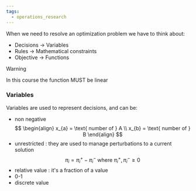 ```yaml
---
tags:
  - operations_research
---
```

When we need to resolve an optimization problem we have to think about:
- Decisions $\to$ Variables
- Rules $\to$ Mathematical constraints
- Objective $\to$ Functions

>[!warning]
>In this course the function MUST be linear

### Variables

Variables are used to represent decisions, and can be:
- non negative
$$
\begin{align}
x_{a} = \text{ number of } A  \\
x_{b} = \text{ number of } B 
\end{align}
$$
- unrestricted : they are used to manage perturbations to a current solution
$$
\pi_{i} = \pi_{i}^{+} - \pi_{i}^{-} \text{ where } \pi_{i}^{+},\pi_{i}^{-} \geq 0 
$$
- relative value : it's a fraction of a value
- 0-1
- discrete value
